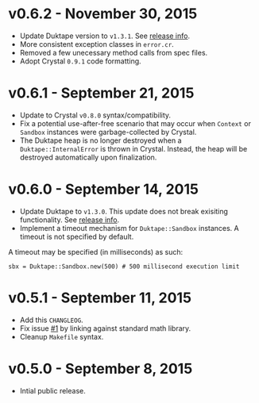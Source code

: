 # v0.6.2 - November 30, 2015

- Update Duktape version to `v1.3.1`. See [release info](https://github.com/svaarala/duktape/blob/master/RELEASES.rst).
- More consistent exception classes in `error.cr`.
- Removed a few unecessary method calls from spec files.
- Adopt Crystal `0.9.1` code formatting.

# v0.6.1 - September 21, 2015

- Update to Crystal `v0.8.0` syntax/compatibility.
- Fix a potential use-after-free scenario that may occur when `Context` or `Sandbox` instances were garbage-collected by Crystal.
- The Duktape heap is no longer destroyed when a `Duktape::InternalError` is thrown in Crystal. Instead, the heap will be destroyed automatically upon finalization.

# v0.6.0 - September 14, 2015

- Update Duktape to `v1.3.0`. This update does not break exisiting functionality. See [release info](https://github.com/svaarala/duktape/blob/master/RELEASES.rst).
- Implement a timeout mechanism for `Duktape::Sandbox` instances. A timeout is not specified by default.

A timeout may be specified (in milliseconds) as such:
```crystal
sbx = Duktape::Sandbox.new(500) # 500 millisecond execution limit
```

# v0.5.1 - September 11, 2015

- Add this `CHANGLEOG`.
- Fix issue [#1](https://github.com/jessedoyle/duktape.cr/issues/1) by linking against standard math library.
- Cleanup `Makefile` syntax.

# v0.5.0 - September 8, 2015

- Intial public release.